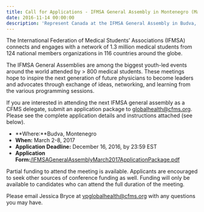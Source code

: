 ```yaml
---
title: Call for Applications - IFMSA General Assembly in Montenegro (March 2017)
date: 2016-11-14 00:00:00
description: 'Represent Canada at the IFMSA General Assembly in Budva, Montenegro (March 2-8 2017).'
---
```



The International Federation of Medical Students’ Associations (IFMSA) connects and engages with a network of 1.3 million medical students from 124 national members organizations in 116 countries around the globe.

The IFMSA General Assemblies are among the biggest youth-led events around the world attended by &gt; 800 medical students. These meetings hope to inspire the next generation of future physicians to become leaders and advocates through exchange of ideas, networking, and learning from the various programming sessions.

If you are interested in attending the next IFMSA general assembly as a CFMS delegate, submit an application package to globalhealth@cfms.org. Please see the complete application details and instructions attached (see below).

* **Where:**Budva, Montenegro
* **When:** March 2-8, 2017
* **Application Deadline:** December 16, 2016, by 23:59 EST
* **Application Form:**[/IFMSAGeneralAssemblyMarch2017ApplicationPackage.pdf](/IFMSAGeneralAssemblyMarch2017ApplicationPackage.pdf)

Partial funding to attend the meeting is available. Applicants are encouraged to seek other sources of conference funding as well. Funding will only be available to candidates who can attend the full duration of the meeting.

Please email Jessica Bryce at vpglobalhealth@cfms.org with any questions you may have.